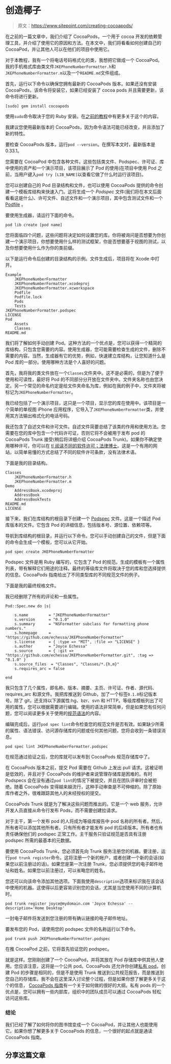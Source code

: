 # 创造椰子

> 原文：<https://www.sitepoint.com/creating-cocoapods/>

在之前的一篇文章中，我们介绍了 CocoaPods，一个用于 cocoa 开发的依赖管理工具，并介绍了使用它的原因和方法。在本文中，我们将看看如何创建自己的 CocoaPod，并让其他人可以在他们的项目中使用它。

对于本教程，我有一个将电话号码格式化的类，我想把它做成一个 CocoaPod。我的手机格式库由类文件`JKEPhoneNumberFormatter.h`和`JKEPhoneNumberFormatter.m`以及一个`README.md`文件组成。

首先，运行以下命令以确保您拥有最新的 CocoaPods 版本。如果还没有安装 CocoaPods，该命令将安装它，如果已经安装了 cocoa pods 并且需要更新，该命令将进行更新。

```
[sudo] gem install cocoapods
```

使用`sudo`命令取决于您的 Ruby 安装。在[之前的教程](https://www.sitepoint.com/cocoapods-good/)中有更多关于这个的内容。

我建议您使用最新版本的 CocoaPods，因为命令语法可能已经改变，并且添加了新的特性。

要检查 CocoaPods 版本，运行`pod --version`。在撰写本文时，最新版本是 0.33.1。

您需要在 CocoaPod 中包含各种文件。这些包括类文件、Podspec、许可证、库中使用的资产和一个演示项目，该项目展示了 Pod 的使用(在项目中使用 Pod 之前，当用户键入`pod try [LIB_NAME]`以查看它做了什么时运行该项目)。

您可以创建自己的 Pod 目录结构和文件，也可以使用 CocoaPods 提供的命令创建一个模板库结构来快速入门。这将生成一个 *Podspec* 文件(我们将在本文后面看看这是什么)、许可文件、自述文件和一个演示项目，其中包含测试文件和一个 [Podfile](http://guides.cocoapods.org/using/the-podfile.html) 。

要使用生成器，请运行下面的命令。

```
pod lib create [pod name]
```

您将面临四个问题，这些问题将决定如何设置您的库。你将被询问是否想要为你创建一个演示项目，你想要使用什么样的测试框架，你是否想要基于视图的测试，以及你想要使用什么作为你的类前缀。

以下是运行命令后创建的目录结构的示例。文件生成后，项目将在 Xcode 中打开。

```
Example
    JKEPhoneNumberFormatter
    JKEPhoneNumberFormatter.xcodeproj
    JKEPhoneNumberFormatter.xcworkspace
    Podfile
    Podfile.lock
    Pods
    Tests
JKEPhoneNumberFormatter.podspec
LICENSE
Pod
    Assets
    Classes
README.md
```

我们将了解如何手动创建 Pod。这种方法的一个优点是，您可以获得一个精简的库结构，只包含您需要的内容。使用生成器，您可能需要检查生成的文件，删除不需要的内容。当然，生成器有它的优势，例如，快速建立库结构，让您知道什么是 Pod 库的一部分。使用哪种方法是个人喜好的问题。

首先，我将我的类文件放在一个`Classes`文件夹中。这不是必需的，但是为了便于使用和可读性，最好将 Pod 的不同部分分开放在文件夹中。文件夹名称也由您决定。另一个常见的命名约定是给文件夹命名为库，例如在我的例子中，文件夹将被标记为`JKEPhoneNumberFormatter`。

我已经包括了一个演示项目，这只是一个项目，显示您的库在使用中。该项目是一个简单的单视图 iPhone 应用程序，它导入了`JKEPhoneNumberFormatter`类，并使用其方法输出格式化的电话号码。

我还包含了自述文件和许可文件。自述文件简要总结了该类的作用和使用方法。您需要在您的库中包含一个代码许可证，否则它将不会被用于发布 pod 的 CocoaPods Trunk 接受(稍后将详细介绍 CocoaPods Trunk)。如果你不确定使用哪种许可，你可以在 [tl 阅读不同的软件许可；法律博士](https://tldrlegal.com/)。这是一个有用的网站，以简单易懂的方式总结了不同的软件许可条款，没有法律术语。

下面是我的目录结构。

```
Classes
    JKEPhoneNumberFormatter.h
    JKEPhoneNumberFormatter.m
Demo
    AddressBook.xcodeproj
    AddressBook
    AddressBookTests
README.md
LICENSE
```

接下来，我们在库结构的根目录下创建一个 [Podspec](http://guides.cocoapods.org/making/specs-and-specs-repo.html) 文件。这是一个描述 Pod 库版本的文件。它包含 Pod 的详细信息，包括版本号、源位置、依赖项等。

导航到库结构的根目录，并运行以下命令。您可以手动创建自己的文件，但是下面的命令会生成一个模板，您可以从它开始。

```
pod spec create JKEPhoneNumberFormatter
```

Podspec 文件是用 Ruby 编写的，它包含了 Pod 的规范。生成的模板有一个属性列表，带有解释它们用途的注释。最终的等级库文件将取决于您的库和您选择提供的信息。CocoaPods 指南给出了不同类型库的不同规范文件的例子。

下面是我的最终规格文件。

我已经删除了所有的评论和一些属性。

```
Pod::Spec.new do |s|

    s.name         = "JKEPhoneNumberFormatter"
    s.version      = "0.1.0"
    s.summary      = "NSFormatter subclass for formatting phone numbers."
    s.homepage     = "https://github.com/echessa/JKEPhoneNumberFormatter"
    s.license      = { :type => "MIT", :file => "LICENSE" }
    s.author       = "Joyce Echessa"
    s.source       = { :git => "https://github.com/echessa/JKEPhoneNumberFormatter.git", :tag => "0.1.0" }
    s.source_files  = "Classes", "Classes/*.{h,m}"
    s.requires_arc = false

end
```

我只包含了几个属性，即名称、版本、摘要、主页、许可证、作者、源代码、requires_arc 和源文件。我把库推送到 Github，加了一个标签`0.1.0`标记版本号。除了 git，还支持以下源属性:hg、bzr、svn 和 HTTP。等级库模板列出了可用的属性，您可以根据需要进行编辑。使用的语法非常简单，但是如果您有任何问题，您可以阅读更多关于使用的[规范语法](http://guides.cocoapods.org/syntax/podspec.html)的内容。

编辑完成后，运行`pod spec lint`命令检查您的规范文件是否有效。如果缺少所需的属性、语法错误、访问源存储库的问题或任何其他问题，您将会收到一条错误消息。

```
pod spec lint JKEPhoneNumberFormatter.podspec
```

在规范通过验证之后，您的库就可以发布到 CocoaPods 规范存储库中了。

在 CocoaPods 版本之前，提交 Pod 需要在 Github 上发出 pull 请求。这被证明是低效的，并且对于 CocoaPods 的维护者来说管理存储库是困难的。有时 Podspecs 会在没有通过`pod lint`的情况下被提交，并且在团队评审时会被拒绝。随着 CocoaPods 变得越来越流行，这种手动审查是不可伸缩的。除了原始库作者之外，很难跟踪其他人的未经授权的提交。

CocoaPods Trunk 就是为了解决这些问题而推出的。它是一个 web 服务，允许开发人员直接从命令行发布 Pods，而不需要创建拉请求。

对于主干，第一个发布 pod 的人将成为等级库报告中 pod 名称的所有者。然后，所有者可以添加其他所有者。只有所有者才能发布 pod 的后续版本。所有者也有责任确保他们的 podspec 正常工作。主干服务只验证规范是否具有注册 podspec 所需的最基本的元数据。

要使用 CocoaPods Trunk，您必须首先向 Trunk 服务注册您的机器。要注册，运行`pod trunk register`命令。这将注册一个新的帐户，或者创建一个新的会话(如果您以前注册过的话)。如果您是第一次注册 Trunk，您必须提供您的电子邮件地址和姓名。如果您以前注册过，可以省略您的姓名。

您还可以向该命令添加其他选项。下面我使用`description`选项来标识我在该会话中使用的机器。这使得以后更容易识别您的会话，尤其是当您使用不同的计算机时。

```
pod trunk register joyce@mydomain.com 'Joyce Echessa' --description='Home Desktop'
```

一封电子邮件将发送到您注册的带有确认链接的电子邮件地址。

要发布您的 Pod，请使用您的 podspec 文件的名称运行以下命令。

```
pod trunk push JKEPhoneNumberFormatter.podspec
```

在推 CocoaPod 之前，它将首先验证您的 podspec。

就是这样。您刚刚创建了一个 CocoaPod，并将其放在 Pod 存储库中供其他人使用。您应该注意，这将是一个公共 pod。CocoaPods 还允许你创建[私有 pod](http://guides.cocoapods.org/making/private-cocoapods.html)。创建 Pod 的步骤是相同的，但是不是使用 Trunk 推送到公共规范报告，而是推送到您自己的存储库。我不会在这里深入讨论整个过程，但是如果你想了解更多关于这个的信息， [CocoaPods 指南](http://guides.cocoapods.org/making/private-cocoapods.html)有一个关于如何做的很好的大纲。私有 pods 的一个优点是，您可以拥有一些内部库，组织中的团队成员可以通过 CocoaPods 轻松访问这些库。

### 结论

我们已经了解了如何将你的图书馆变成一个 CocoaPod，并让其他人也能使用它。如果你想了解更多关于 CocoaPods 的信息，一个很好的起点就是通读 CocoaPods 指南。

## 分享这篇文章
